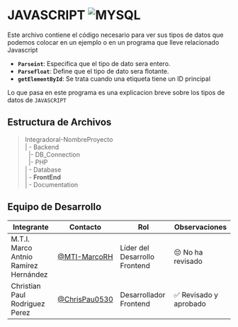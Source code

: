 # JAVASCRIPT ![MYSQL ](https://img.shields.io/badge/JavaScript-F7DF1E?style=for-the-badge&logo=javascript&logoColor=black)

Este archivo contiene el código necesario para ver sus tipos de datos que podemos colocar en un ejemplo o en un programa que lleve relacionado Javascript

- **`Parseint`**: Especifica que el tipo de dato sera entero.
- **`Parsefloat`**: Define que el tipo de dato sera flotante.
- **`getElementById`**: Se trata cuando una etiqueta tiene un ID principal

Lo que pasa en este programa es una explicacion breve sobre los tipos de datos de   `JAVASCRIPT`


## Estructura de Archivos

>IntegradoraI-NombreProyecto<br>
>| - Backend <br>
>&nbsp;&nbsp;|- DB_Connection<br>
>&nbsp;&nbsp;|- PHP<br>
>| - Database<br>
> | - **FrontEnd** <br>
>| - Documentation<br>


## Equipo de Desarrollo

|Integrante|Contacto|Rol|Observaciones|
|------------|--------|---|---|
|M.T.I. Marco Antnio Ramírez Hernández|[@MTI-MarcoRH](https://github.com/MTI-MarcoRH)|Líder del  Desarrollo Frontend |😔 No ha revisado|
|Christian Paul Rodriguez Perez|[@ChrisPau0530](https://github.com/ChrisPau0530)|Desarrollador Frontend|✅ Revisado y aprobado| 